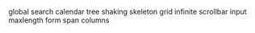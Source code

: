 global search
calendar
tree shaking
skeleton
grid infinite
scrollbar
input maxlength
form span columns
